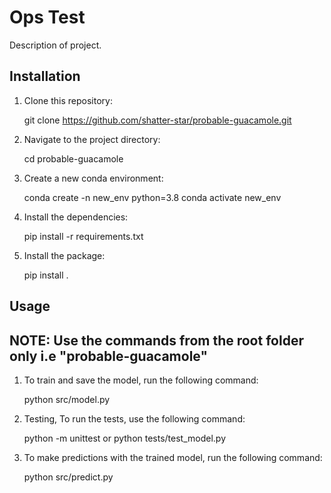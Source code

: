 # Ops Test

Description of project.

## Installation

1. Clone this repository:
    
    git clone https://github.com/shatter-star/probable-guacamole.git

2. Navigate to the project directory:

    cd probable-guacamole

3. Create a new conda environment:

    conda create -n new_env python=3.8
    conda activate new_env

3. Install the dependencies:

    pip install -r requirements.txt

4. Install the package:

    pip install .

## Usage

## NOTE: Use the commands from the root folder only i.e "probable-guacamole"

1. To train and save the model, run the following command:

    python src/model.py

2. Testing, To run the tests, use the following command:

    python -m unittest or python tests/test_model.py

3. To make predictions with the trained model, run the following command:

    python src/predict.py

